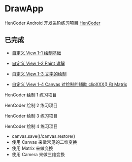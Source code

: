 # DrawApp
HenCoder Android 开发进阶练习项目
[HenCoder](https://github.com/hencoder)

## 已完成
- [自定义 View 1-1 绘制基础](http://hencoder.com/ui-1-1/)

- [自定义 View 1-2 Paint 详解](http://hencoder.com/ui-1-2/)

- [自定义 View 1-3 文字的绘制](http://hencoder.com/ui-1-3/)

- [自定义 View 1-4 Canvas 对绘制的辅助 clipXXX() 和 Matrix](http://hencoder.com/ui-1-4/)

HenCoder 绘制 1 练习项目
   
HenCoder 绘制 2 练习项目

HenCoder 绘制 3 练习项目

HenCoder 绘制 4 练习项目
- canvas.save()/canvas.restore()
- 使用 Canvas 来做常见的二维变换
- 使用 Matrix 来做变换
- 使用 Camera 来做三维变换
